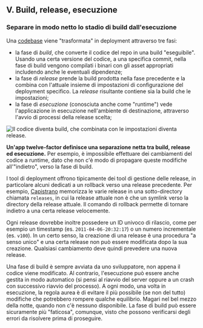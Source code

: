 ## V. Build, release, esecuzione
### Separare in modo netto lo stadio di build dall'esecuzione

Una [codebase](./codebase) viene "trasformata" in deployment attraverso tre fasi:

* la fase di *build*, che converte il codice del repo in una build "eseguibile". Usando una certa versione del codice, a una specifica commit, nella fase di build vengono compilati i binari con gli asset appropriati includendo anche le eventuali dipendenze;
* la fase di *release* prende la build prodotta nella fase precedente e la combina con l'attuale insieme di impostazioni di configurazione del deployment specifico. La *release* risultante contiene sia la build che le impostazioni;
* la fase di *esecuzione* (conosciuta anche come "runtime") vede l'applicazione in esecuzione nell'ambiente di destinazione, attraverso l'avvio di processi della release scelta;

![Il codice diventa build, che combinata con le impostazioni diventa release.](/images/release.png)

**Un'app twelve-factor definisce una separazione netta tra build, release ed esecuzione.** Per esempio, è impossibile effettuare dei cambiamenti del codice a runtime, dato che non c'è modo di propagare queste modifiche all'"indietro", verso la fase di build.

I tool di deployment offrono tipicamente dei tool di gestione delle release, in particolare alcuni dedicati a un rollback verso una release precedente. Per esempio, [Capistrano](https://github.com/capistrano/capistrano/wiki) memorizza le varie release in una sotto-directory chiamata `releases`, in cui la release attuale non è che un symlink verso la directory della release attuale. Il comando di rollback permette di tornare indietro a una certa release velocemente.

Ogni release dovrebbe inoltre possedere un ID univoco di rilascio, come per esempio un timestamp (es. `2011-04-06-20:32:17`) o un numero incrementale (es. `v100`). In un certo senso, la creazione di una release è una procedura "a senso unico" e una certa release non può essere modificata dopo la sua creazione. Qualsiasi cambiamento deve quindi prevedere una nuova release.

Una fase di build è sempre avviata da uno sviluppatore, non appena il codice viene modificato. Al contrario, l'esecuzione può essere anche gestita in modo automatico (si pensi al riavvio del server oppure a un crash con successivo riavvio del processo). A ogni modo, una volta in esecuzione, la regola aurea è di evitare il più possibile (se non del tutto) modifiche che potrebbero rompere qualche equilibrio. Magari nel bel mezzo della notte, quando non c'è nessuno disponibile. La fase di build può essere sicuramente più "faticosa", comunque, visto che possono verificarsi degli errori da risolvere prima di proseguire.
